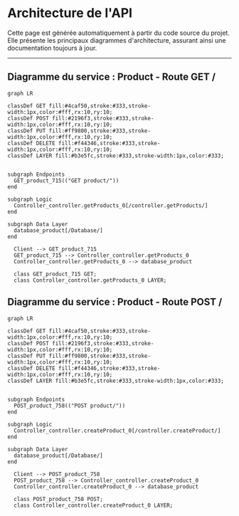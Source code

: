 # Architecture de l'API

Cette page est générée automatiquement à partir du code source du projet. Elle présente les principaux diagrammes d'architecture, assurant ainsi une documentation toujours à jour.

---

## Diagramme du service : Product - Route GET /

```mermaid
graph LR

classDef GET fill:#4caf50,stroke:#333,stroke-width:1px,color:#fff,rx:10,ry:10;
classDef POST fill:#2196f3,stroke:#333,stroke-width:1px,color:#fff,rx:10,ry:10;
classDef PUT fill:#ff9800,stroke:#333,stroke-width:1px,color:#fff,rx:10,ry:10;
classDef DELETE fill:#f44346,stroke:#333,stroke-width:1px,color:#fff,rx:10,ry:10;
classDef LAYER fill:#b3e5fc,stroke:#333,stroke-width:1px,color:#333;


subgraph Endpoints
  GET_product_715(("GET product/"))
end

subgraph Logic
  Controller_controller.getProducts_0[/controller.getProducts/]
end

subgraph Data Layer
  database_product[/Database/]
end

  Client --> GET_product_715
  GET_product_715 --> Controller_controller.getProducts_0
  Controller_controller.getProducts_0 --> database_product

  class GET_product_715 GET;
  class Controller_controller.getProducts_0 LAYER;

```

## Diagramme du service : Product - Route POST /

```mermaid
graph LR

classDef GET fill:#4caf50,stroke:#333,stroke-width:1px,color:#fff,rx:10,ry:10;
classDef POST fill:#2196f3,stroke:#333,stroke-width:1px,color:#fff,rx:10,ry:10;
classDef PUT fill:#ff9800,stroke:#333,stroke-width:1px,color:#fff,rx:10,ry:10;
classDef DELETE fill:#f44346,stroke:#333,stroke-width:1px,color:#fff,rx:10,ry:10;
classDef LAYER fill:#b3e5fc,stroke:#333,stroke-width:1px,color:#333;


subgraph Endpoints
  POST_product_758(("POST product/"))
end

subgraph Logic
  Controller_controller.createProduct_0[/controller.createProduct/]
end

subgraph Data Layer
  database_product[/Database/]
end

  Client --> POST_product_758
  POST_product_758 --> Controller_controller.createProduct_0
  Controller_controller.createProduct_0 --> database_product

  class POST_product_758 POST;
  class Controller_controller.createProduct_0 LAYER;

```

